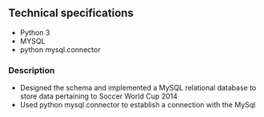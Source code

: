 ## Technical specifications
* Python 3 
* MYSQL 
* python mysql.connector 

### Description
* Designed the schema and implemented a MySQL relational database to store data pertaining to Soccer World Cup 2014
* Used python mysql.connector to establish a connection with the MySql 




